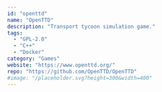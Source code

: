 ```yaml
---
id: "openttd"
name: "OpenTTD"
description: "Transport tycoon simulation game."
tags:
  - "GPL-2.0"
  - "C++"
  - "Docker"
category: "Games"
website: "https://www.openttd.org/"
repo: "https://github.com/OpenTTD/OpenTTD"
#image: "/placeholder.svg?height=300&width=400"
---
```


